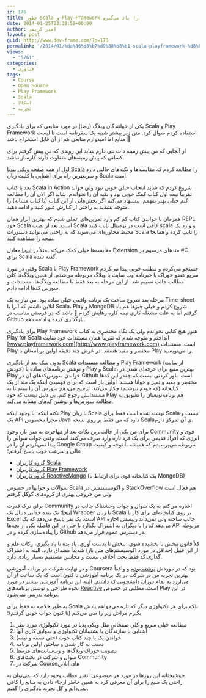 ```yaml
---
id: 176
title: چطور Scala و Play Framework را یاد می‌گیرم
date: 2014-01-25T23:38:59+00:00
author: امیر کریمی
layout: post
guid: http://www.dev-frame.com/?p=176
permalink: '/2014/01/%da%86%d8%b7%d9%88%d8%b1-scala-playframework-%d8%b1%d8%a7-%db%8c%d8%a7%d8%af-%d9%85%db%8c%e2%80%8c%da%af%db%8c%d8%b1%d9%85/'
views:
  - "5761"
categories:
  - فناوری
tags:
  - Course
  - Open Source
  - Play Framework
  - Scala
  - اسکالا
  - تجربه
---
```

یکی از خوانندگان وبلاگ (رضا) در مورد منابعی که برای یادگیری Scala و Play Framework استفاده کردم سوال کرد. متن زیر بیشتر شبیه یک سفرنامه است تا لیست منابع اما امیدوارم منابعی هم از آن قابل استخراج باشد 🙂

از آنجایی که من پیش زمینه دات نتی دارم شاید این روندی که من پیش گرفتم برای کسانی که پیش زمینه‌های متفاوت دارند کارساز نباشد.

اول از همه [صفحه ویکی پیدیا Scala](http://en.wikipedia.org/wiki/Scala_(programming_language)) را مطالعه کردم که مقایسه‌ها و نکته‌های جالبی دارد و سریعترین راه برای آشنایی با کلیت زبان Scala است.

بعد با کتاب Scala in Action شروع کردم که شاید انتخاب خیلی خوبی نبود ولی خواند تقریباً نیمه اول کتاب کمک خوبی بود و بقیه آن را نخواندم. شاید اگر الان آن را مطالعه کنم خیلی بهتر بفهمم. پیشنهاد می‌کنم اگر بخش‌هایی از این کتاب (یا کتاب مشابه) را متوجه نشدید به راحتی از کنارش عبور کنید و ادامه دهید.

همزمان با خواندن کتاب کم کم وارد تمرین‌های عملی شدم که بهترین ابزار همان REPL خود Scala است. بعد از نصب Scala کافی است در ترمینال تایپ کنید scala و وارد یک محیط محاوره‌ای می‌شوید که به راحتی می‌توانید دستورات Scala را تایپ کرده و همانجا نتیجه را مشاهده کنید.

مقایسه‌ها خیلی کمک می‌کند. مثلاً در [اینجا](http://stackoverflow.com/questions/8104846/chart-of-ienumerable-linq-equivalents-in-scala) معادل Extension متدهای مرسوم در #C برای Scala گفته شده.

وقتی در مورد Scala یا Play Framework جستجو می‌کردم و مطلب خوبی پیدا می‌کردم سریع عضو خوراک یا خبرنامه وب سایت یا وبلاگ مربوطه می‌شدم. از همین وبلاگ‌ها کلی مطالب جالب نصیبم شد. از این مرحله به بعد فقط با مطالعه وبلاگ‌ها، مستندات و سورس کدها ادامه دادم.

مرحله بعد شروع ساخت یک برنامه واقعی خیلی ساده بود. من نیاز به یک Time-sheet آنلاین داشتم که آنرا با Scala، Play و MongoDB شروع کردم و خیلی چیزها هم یاد گرفتم اما به علت مشغله کاری نیمه کاره رهایش کردم 🙂 باشد که در فرصتی مناسب در Github بارگذاری کرده و ادامه دهم.

برای یادگیری Play Framework هنوز هیچ کتابی نخواندم ولی یک نگاه مختصری به کتاب Play for Scala انداختم و متوجه شدم که تقریباً همان مستندات خود سایت [www.playframework.com](http://www.playframework.com) است. مستندات Play مختصر و مفید هستند. در عرض چند دقیقه اولین برنامه‌تان با Play را می‌نویسید.

بدون شک بعد از یادگیری Scala و مطالعه مستندات Play Framework (از سایت خودش) و نوشتن برنامه‌های ساده با Play و Scala، بهترین منبع برای حرفه‌ای شدن در Play خواندن سورس‌کدهای آن در Github است. باور کردنی نیست که چقدر این کدها مختصر و مفید و تمیز و خوانا هستند. اولین بار است که برای فهمیدن اینکه یک متد از یک کتابخانه (که خودم ننوشتم) چکار می‌کند، ترجیح می‌دهم سورس آن را ببینم تا به مستنداتش رجوع کنم. بی دلیل نیست که خود Play هم برنامه‌نویسان را تشویق به مطالعه سورس‌ها و نوشتن کدهای مشابه می‌کند.

نکته اینکه؛ با وجود اینکه Play با زبان Scala نوشته شده است فقط برای Scala نیست و یک API مجزا مخصوص Java دارد که من فقط بر روی نسخه Scalaی آن تمرکز دارم.

برای من یکی از جالب‌ترین نکات بعد از مهاجرت به متن باز، وجود Community قوی و انرژی که افراد قدیمی برای یک فرد تازه وارد صرف می‌کنند است. وقتی جواب سوالی را پیدا نمی‌کردم آن را در Google Group مربوطه می‌پرسیدم که همیشه با توجه و کیفیت عالی و سرعت خوب پاسخ گرفتم؛

  * [گروه کاربران Scala](https://groups.google.com/forum/#!forum/scala-user)
  * [گروه کاربران Play Framework](https://groups.google.com/forum/#!forum/play-framework)
  * [گروه کاربران ReactiveMongo](https://groups.google.com/forum/#!forum/reactivemongo) (یک کتابخانه قوی برای ارتباط با MongoDB)

سوالات و جوابها در خصوص Scala و اکوسیستمش در StackOverflow هم فعال است ولی من خروجی بهتری از گروه‌های گوگل گرفتم.

برای درک قدرت Community اشاره می‌کنم به یک سوال و جواب وحشتناک جالب در [اینجا](http://stackoverflow.com/questions/5032101/is-there-a-scala-wrapper-for-apache-poi)؛ یک بنده خدایی دنبال یک Wrapper با زبان Scala بر روی کتابخانه‌ای برای کار با Excel است. یک نفر پاسخ می‌دهد که یک API جالب ساخته ولی نمی‌داند رییسش اجازه می‌دهد کد را با دیگران به اشتراک بگذارد یا خیر. در این فاصله یکی از بچه‌ها API مربوطه را پیاده‌سازی کرده و در Github در دسترس عموم قرار می‌دهد.

کلاً قانون ببخش تا بخشیده شوی، ببخش تا بدست آوری، یاد بده تا یاد بگیری، زکات علم و از این قبیل (حداقل در مورد اکوسیستم‌های متن باز) شدیداً مصداق دارد. البته به اشتراک گذاری کد فقط بحث اخلاقی نیست و محاسن مستقیم بسیار زیادی دارد.

و در نهایت شرکت در برنامه آموزشی Coursera بود که در موردش [نوشته بودم](http://www.dev-frame.com/1392/10/%d8%a7%d8%aa%d9%85%d8%a7%d9%85-%d8%af%d9%88%d8%b1%d9%87-%d8%a2%d9%85%d9%88%d8%b2%d8%b4%db%8c-principles-of-reactive-programming/ "اتمام دوره آموزشی Principles of Reactive Programming") و واقعاً‌ بهترین تجربه من در شرکت در یک برنامه‌ آموزشی تا کنون است که یک ساعت از آن می‌ارزد به تمام دوران دانشجویی که داشتم. البته این برنامه آموزشی بیشتر در مورد نحوه طراحی و نوشتن برنامه‌های [Reactive](http://www.reactivemanifesto.org/) است. مطلبی در خصوص Play در این برنامه تدریس نمی‌شود.

به طور خلاصه نه فقط برای Scala بلکه برای هر تکنولوژی دیگر که تازه می‌خواهم یادش بگیرم مراحل زیر را طی می‌کنم (تا کنون جواب خوبی گرفتم)؛

  1. مطالعه خیلی سریع و کلی صفحاتی مثل ویکی پدیا در مورد تکنولوژی مورد نظر
  2. آشنایی با سازندگان یا پشتیبانان تکنولوژی و سوابق کاری ‌آنها
  3. خواندن یک یا چند کتاب خوب (حتی نصفه و نیمه)
  4. دست به کار شدن و ساختن اولین برنامه
  5. عضویت خوراک وبلاگ‌ها و وب‌سایت‌های مرتبط
  6. سوال و شرکت در بحث‌های Community
  7. شرکت در Courseهای آنلاین

خوشبختانه این روزها در مورد هر موضوعی انقدر مطلب وجود دارد که نمی‌توان به راحتی یک منبع را برای آن معرفی کرد به همین خاطر ارجاء دادن به منابع را کافی نمی‌دانم و کل تجربه یادگیری را گفتم.